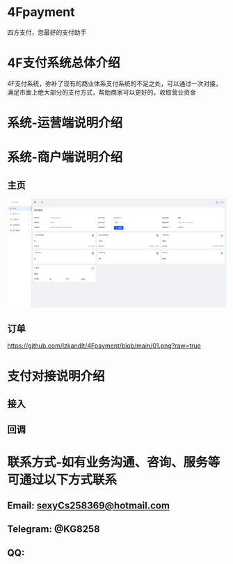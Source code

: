 # 4Fpayment
四方支付，您最好的支付助手

# 4F支付系统总体介绍
4F支付系统，弥补了现有的商业体系支付系统的不足之处，可以通过一次对接，满足市面上绝大部分的支付方式，帮助商家可以更好的，收取营业资金

# 系统-运营端说明介绍
## 


# 系统-商户端说明介绍
## 主页
![img](https://github.com/lzkandlt/4Fpayment/blob/main/02.png?raw=true)


## 订单
https://github.com/lzkandlt/4Fpayment/blob/main/01.png?raw=true

# 支付对接说明介绍

## 接入

## 回调


# 联系方式-如有业务沟通、咨询、服务等 可通过以下方式联系

## Email: sexyCs258369@hotmail.com
## Telegram: @KG8258
## QQ:
